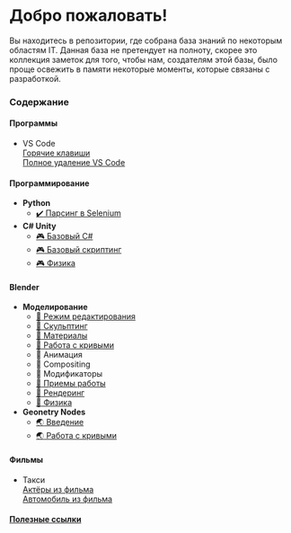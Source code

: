 ﻿# Добро пожаловать!
<p>Вы находитесь в репозитории, где собрана база знаний по некоторым областям IT. Данная база не претендует на полноту, скорее это коллекция заметок для того, чтобы нам, создателям этой базы, было проще освежить в памяти некоторые моменты, которые связаны с разработкой.</p>

### Содержание  

#### Программы  
- VS Code  
[Горячие клавиши](articles/software/vs_code/hotkeys.md)  
[Полное удаление VS Code](articles/software/vs_code/delvscode.md)

#### Программирование
- **Python**
  - [:heavy_check_mark: Парсинг в Selenium](articles/coding/python/selenium/article.md)
- **C# Unity**
  - [:video_game: Базовый C#](articles/coding/csharp_unity/csharp_base/article.md)
  - [:video_game: Базовый скриптинг](articles/coding/csharp_unity/base_scripting/article.md)
  - [:video_game: Физика](articles/coding/csharp_unity/physics/article.md)
#### Blender
- **Моделирование**
  - [:doughnut: Режим редактирования](articles/blender/modelling/editmode/article.md)
  - [:doughnut: Скульптинг](articles/blender/modelling/sculptmode/article.md)
  - [:doughnut: Материалы](articles/blender/modelling/materials/article.md)
  - [:doughnut: Работа с кривыми](articles/blender/modelling/curve_vorking/article.md)
  - :doughnut: Анимация
  - :doughnut: Compositing
  - :doughnut: Модификаторы
  - [:doughnut: Приемы работы](articles/blender/modelling/make_examples/article.md)
  - [:doughnut: Рендеринг](articles/blender/modelling/rendering/article.md)
  - [:doughnut: Физика](articles/blender/modelling/physics/article.md)
- **Geonetry Nodes**
  - [:earth_asia: Введение](articles/blender/geometry_nodes/introduction/article.md)
  - [:earth_asia: Работа с кривыми](articles/blender/geometry_nodes/curves/article.md)


#### Фильмы  
- Такси  
[Актёры из фильма](articles/movies/taxi_1-2-3/actors.md)  
[Автомобиль из фильма](articles/movies/taxi_1-2-3/car.md)


#### [Полезные ссылки](#)